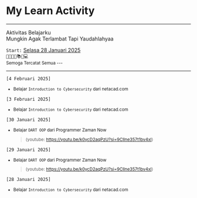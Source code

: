 # My Learn Activity 

---

<p>
Aktivitas Belajarku <br />
Mungkin Agak Terlambat Tapi Yaudahlahyaa <br/>

``Start:`` <a href="#start">Selasa 28 Januari 2025</a> <br />
```👨‍💻👨‍🎓📚🚀💻``` <br />
<small>Semoga Tercatat Semua ---</small>
</p>


---

``[4 Februari 2025]``
<small>
- Belajar ``Introduction to Cybersecurity`` dari netacad.com
</small>

``[3 Februari 2025]``
<small>
- Belajar ``Introduction to Cybersecurity`` dari netacad.com
</small>


``[30 Januari 2025]``
<small id="start">
- Belajar ``DART OOP`` dari Programmer Zaman Now
  > (youtube: https://youtu.be/k0ycD2aqPzU?si=9Cllne357t1bv4xl)
</small>



``[29 Januari 2025]``
<small id="start">
- Belajar ``DART OOP`` dari Programmer Zaman Now
  > (youtube: https://youtu.be/k0ycD2aqPzU?si=9Cllne357t1bv4xl)
</small>


``[28 Januari 2025]``
<small id="start">
- Belajar ``Introduction to Cybersecurity`` dari netacad.com
</small>
